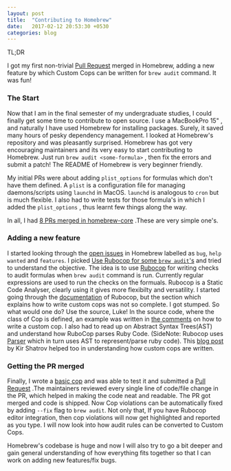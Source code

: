 ```yaml
---
layout: post
title:  "Contributing to Homebrew"
date:   2017-02-12 20:53:30 +0530
categories: blog
---
```


TL;DR

I got my first non-trivial [Pull Request](https://github.com/Homebrew/brew/pull/1873) merged in Homebrew, adding a new feature by which Custom Cops can be written for ```brew audit``` command. It was fun!

### The Start

Now that I am in the final semester of my undergraduate studies, I could finally get some time to contribute to open source. I use a MacBookPro 15" , and naturally I have used Homebrew for installing packages. Surely, it saved many hours of pesky dependency management. I looked at Homebrew's repository and was pleasantly surprised. Homebrew has got very encouraging maintainers and its very easy to start contributing to Homebrew. Just run `brew audit <some-formula>` , then fix the errors and submit a patch! The README of Homebrew is very beginner friendly. 

My initial PRs were about adding `plist_options` for formulas which don't have them defined. A `plist` is a configuration file for managing daemons/scripts using `launchd` in MacOS. `launchd` is analogous to `cron` but is much flexible. I also had to write tests for those formula's in which I added the `plist_options` , thus learnt few things along the way. 

In all, I had [8 PRs merged in homebrew-core](https://github.com/Homebrew/homebrew-core/pulls?q=is%3Apr+author%3AGauthamGoli+is%3Aclosed) .These are very simple one's.

### Adding a new feature 

I started looking through the [open issues](https://github.com/Homebrew/brew/issues) in Homebrew labelled as `bug`, `help wanted` and `features`. I picked [Use Rubocop for some `brew audit`'s](https://github.com/Homebrew/brew/issues/569) and tried to understand the objective. The idea is to use [Rubocop](https://github.com/bbatsov/rubocop/) for writing checks to audit formulas when `brew audit` command is run. Currently regular expressions are used to run the checks on the formuals. Rubocop is a Static Code Analyser, clearly using it gives more flexibilty and versatility. I started going through the [documentation](http://rubocop.readthedocs.io/en/latest/) of Rubocop, but the section which explains how to write custom cops was not so complete. I got stumped. So what would one do? Use the source, Luke! In the source code, where the class of Cop is defined, an example was written in [the comments](https://github.com/bbatsov/rubocop/blob/1f59c203564363eef78364652990162605adea94/lib/rubocop/cop/cop.rb) on how to write a custom cop. I also had to read up on Abstract Syntax Trees(AST) and understand how RuboCop parses Ruby Code. (SideNote: Rubocop uses [Parser](https://github.com/whitequark/parser) which in turn uses AST to represent/parse ruby code). This [blog post](http://iempire.ru/2016/12/18/rewrite-code-with-rubocop/) by Kir Shatrov helped too in understanding how custom cops are written.

### Getting the PR merged

Finally, I wrote a [basic cop](https://github.com/GauthamGoli/rubocop-brew) and was able to test it and submitted a [Pull Request](https://github.com/Homebrew/brew/pull/1873) .The maintainers reviewed every single line of code/file change in the PR, which helped in making the code neat and readable. The PR got merged and code is shipped. Now Cop violations can be automatically fixed by adding `--fix` flag to `brew audit`. Not only that, If you have Rubocop editor integration, then cop violations will now get highlighted and reported as you type. I will now look into how audit rules can be converted to Custom Cops. 


Homebrew's codebase is huge and now I will also try to go a bit deeper and gain general understanding of how everything fits together so that I can work on adding new features/fix bugs.